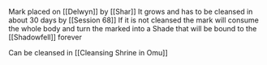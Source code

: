 Mark placed on [[Delwyn]] by [[Shar]]
It grows and has to be cleansed in about 30 days by [[Session 68]]
If it is not cleansed the mark will consume the whole body and turn the marked into a Shade that will be bound to the [[Shadowfell]] forever

Can be cleansed in [[Cleansing Shrine in Omu]]